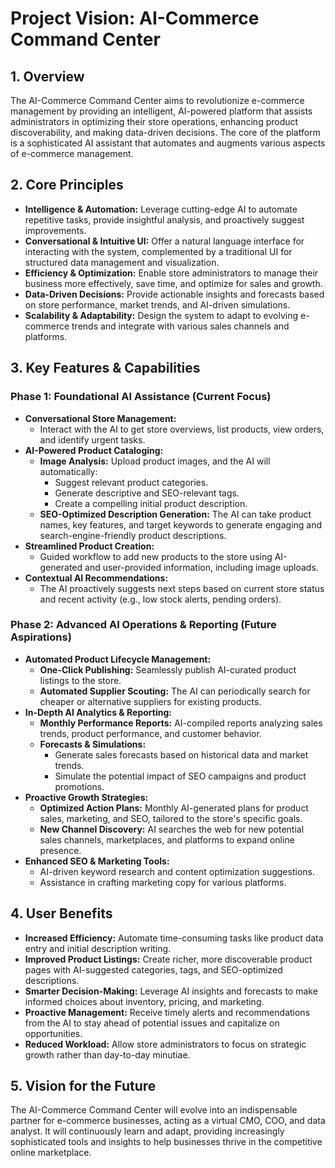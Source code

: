# Project Vision: AI-Commerce Command Center

## 1. Overview

The AI-Commerce Command Center aims to revolutionize e-commerce management by providing an intelligent, AI-powered platform that assists administrators in optimizing their store operations, enhancing product discoverability, and making data-driven decisions. The core of the platform is a sophisticated AI assistant that automates and augments various aspects of e-commerce management.

## 2. Core Principles

*   **Intelligence & Automation:** Leverage cutting-edge AI to automate repetitive tasks, provide insightful analysis, and proactively suggest improvements.
*   **Conversational & Intuitive UI:** Offer a natural language interface for interacting with the system, complemented by a traditional UI for structured data management and visualization.
*   **Efficiency & Optimization:** Enable store administrators to manage their business more effectively, save time, and optimize for sales and growth.
*   **Data-Driven Decisions:** Provide actionable insights and forecasts based on store performance, market trends, and AI-driven simulations.
*   **Scalability & Adaptability:** Design the system to adapt to evolving e-commerce trends and integrate with various sales channels and platforms.

## 3. Key Features & Capabilities

### Phase 1: Foundational AI Assistance (Current Focus)

*   **Conversational Store Management:**
    *   Interact with the AI to get store overviews, list products, view orders, and identify urgent tasks.
*   **AI-Powered Product Cataloging:**
    *   **Image Analysis:** Upload product images, and the AI will automatically:
        *   Suggest relevant product categories.
        *   Generate descriptive and SEO-relevant tags.
        *   Create a compelling initial product description.
    *   **SEO-Optimized Description Generation:** The AI can take product names, key features, and target keywords to generate engaging and search-engine-friendly product descriptions.
*   **Streamlined Product Creation:**
    *   Guided workflow to add new products to the store using AI-generated and user-provided information, including image uploads.
*   **Contextual AI Recommendations:**
    *   The AI proactively suggests next steps based on current store status and recent activity (e.g., low stock alerts, pending orders).

### Phase 2: Advanced AI Operations & Reporting (Future Aspirations)

*   **Automated Product Lifecycle Management:**
    *   **One-Click Publishing:** Seamlessly publish AI-curated product listings to the store.
    *   **Automated Supplier Scouting:** The AI can periodically search for cheaper or alternative suppliers for existing products.
*   **In-Depth AI Analytics & Reporting:**
    *   **Monthly Performance Reports:** AI-compiled reports analyzing sales trends, product performance, and customer behavior.
    *   **Forecasts & Simulations:**
        *   Generate sales forecasts based on historical data and market trends.
        *   Simulate the potential impact of SEO campaigns and product promotions.
*   **Proactive Growth Strategies:**
    *   **Optimized Action Plans:** Monthly AI-generated plans for product sales, marketing, and SEO, tailored to the store's specific goals.
    *   **New Channel Discovery:** AI searches the web for new potential sales channels, marketplaces, and platforms to expand online presence.
*   **Enhanced SEO & Marketing Tools:**
    *   AI-driven keyword research and content optimization suggestions.
    *   Assistance in crafting marketing copy for various platforms.

## 4. User Benefits

*   **Increased Efficiency:** Automate time-consuming tasks like product data entry and initial description writing.
*   **Improved Product Listings:** Create richer, more discoverable product pages with AI-suggested categories, tags, and SEO-optimized descriptions.
*   **Smarter Decision-Making:** Leverage AI insights and forecasts to make informed choices about inventory, pricing, and marketing.
*   **Proactive Management:** Receive timely alerts and recommendations from the AI to stay ahead of potential issues and capitalize on opportunities.
*   **Reduced Workload:** Allow store administrators to focus on strategic growth rather than day-to-day minutiae.

## 5. Vision for the Future

The AI-Commerce Command Center will evolve into an indispensable partner for e-commerce businesses, acting as a virtual CMO, COO, and data analyst. It will continuously learn and adapt, providing increasingly sophisticated tools and insights to help businesses thrive in the competitive online marketplace.
